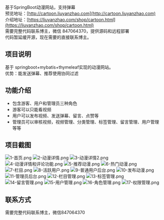 基于SpringBoot动漫网站，支持弹幕 <br/>
预览地址：[http://cartoon.liuyanzhao.com](http://cartoon.liuyanzhao.com)  <br/>
介绍地址：[https://liuyanzhao.com/shop/cartoon.html](https://liuyanzhao.com/shop/cartoon.html)  <br/>
需要完整代码联系博主，微信 847064370，提供源码和远程部署   <br/>
代码暂延缓开源，现在需要的直接联系博主。

## 项目说明
基于 springboot+mybatis+thymeleaf实现的动漫网站。<br/>
优势：能发送弹幕、推荐使用协同过滤

## 功能介绍
- 包含游客、用户和管理员三种角色
- 游客可以只能看视频
- 用户可以发布视频、发送弹幕、留言、点赞等
- 管理员可以审核视频，视频管理、分类管理、标签管理、留言管理、用户管理等等

## 项目截图
![1-首页.png](img/1-首页.png)
![2-动漫详情.png](img/2-动漫详情.png)
![3-动漫详情2.png](img/3-动漫详情2.png)
![4-动漫详情和评论功能.png](img/4-动漫详情和评论功能.png)
![5-推荐动漫.png](img/5-推荐动漫.png)
![6-热门动漫.png](img/6-热门动漫.png)
![7-栏目.png](img/7-栏目.png)
![8-活跃用户.png](img/8-活跃用户.png)
![9-普通用户后台.png](img/9-普通用户后台.png)
![10-发布动漫.png](img/10-发布动漫.png)
![11-管理员后台.png](img/11-管理员后台.png)
![12-栏目管理.png](img/12-栏目管理.png)
![13-标签管理.png](img/13-标签管理.png)
![14-留言管理.png](img/14-留言管理.png)
![15-用户管理.png](img/15-用户管理.png)
![16-角色管理.png](img/16-角色管理.png)
![17-权限管理.png](img/17-权限管理.png)


## 联系方式
需要完整代码联系博主，微信847064370



